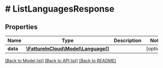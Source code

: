 # # ListLanguagesResponse

## Properties

Name | Type | Description | Notes
------------ | ------------- | ------------- | -------------
**data** | [**\FattureInCloud\Model\Language[]**](Language.md) |  | [optional]

[[Back to Model list]](../../README.md#models) [[Back to API list]](../../README.md#endpoints) [[Back to README]](../../README.md)
